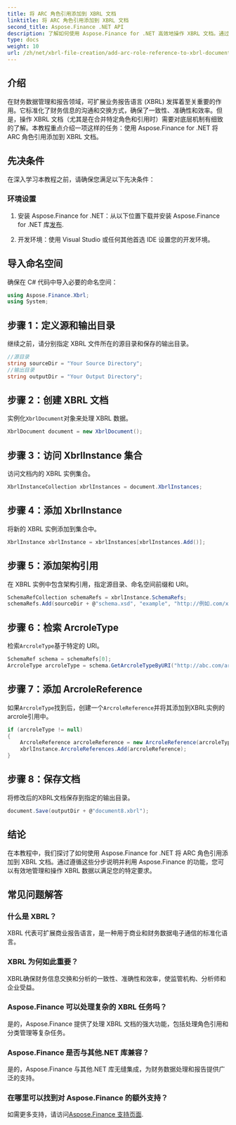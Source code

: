 ```yaml
---
title: 将 ARC 角色引用添加到 XBRL 文档
linktitle: 将 ARC 角色引用添加到 XBRL 文档
second_title: Aspose.Finance .NET API
description: 了解如何使用 Aspose.Finance for .NET 高效地操作 XBRL 文档。通过分步指导轻松添加 ARC 角色引用。
type: docs
weight: 10
url: /zh/net/xbrl-file-creation/add-arc-role-reference-to-xbrl-document/
---
```

## 介绍
在财务数据管理和报告领域，可扩展业务报告语言 (XBRL) 发挥着至关重要的作用。它标准化了财务信息的沟通和交换方式，确保了一致性、准确性和效率。但是，操作 XBRL 文档（尤其是在合并特定角色和引用时）需要对底层机制有细致的了解。本教程重点介绍一项这样的任务：使用 Aspose.Finance for .NET 将 ARC 角色引用添加到 XBRL 文档。
## 先决条件
在深入学习本教程之前，请确保您满足以下先决条件：
### 环境设置
1. 安装 Aspose.Finance for .NET：从以下位置下载并安装 Aspose.Finance for .NET 库[发布](https://releases.aspose.com/finance/net/).
   
2. 开发环境：使用 Visual Studio 或任何其他首选 IDE 设置您的开发环境。
## 导入命名空间
确保在 C# 代码中导入必要的命名空间：
```csharp
using Aspose.Finance.Xbrl;
using System;
```
## 步骤 1：定义源和输出目录
继续之前，请分别指定 XBRL 文件所在的源目录和保存的输出目录。
```csharp
//源目录
string sourceDir = "Your Source Directory";
//输出目录
string outputDir = "Your Output Directory";
```
## 步骤 2：创建 XBRL 文档
实例化`XbrlDocument`对象来处理 XBRL 数据。
```csharp
XbrlDocument document = new XbrlDocument();
```
## 步骤 3：访问 XbrlInstance 集合
访问文档内的 XBRL 实例集合。
```csharp
XbrlInstanceCollection xbrlInstances = document.XbrlInstances;
```
## 步骤 4：添加 XbrlInstance
将新的 XBRL 实例添加到集合中。
```csharp
XbrlInstance xbrlInstance = xbrlInstances[xbrlInstances.Add()];
```
## 步骤 5：添加架构引用
在 XBRL 实例中包含架构引用，指定源目录、命名空间前缀和 URI。
```csharp
SchemaRefCollection schemaRefs = xbrlInstance.SchemaRefs;
schemaRefs.Add(sourceDir + @"schema.xsd", "example", "http://例如.com/xbrl/taxonomy”);
```
## 步骤 6：检索 ArcroleType
检索`ArcroleType`基于特定的 URI。
```csharp
SchemaRef schema = schemaRefs[0];
ArcroleType arcroleType = schema.GetArcroleTypeByURI("http://abc.com/arcrole/footnote-test”);
```
## 步骤 7：添加 ArcroleReference
如果`ArcroleType`找到后，创建一个`ArcroleReference`并将其添加到XBRL实例的arcrole引用中。
```csharp
if (arcroleType != null)
{
    ArcroleReference arcroleReference = new ArcroleReference(arcroleType);
    xbrlInstance.ArcroleReferences.Add(arcroleReference);
}
```
## 步骤 8：保存文档
将修改后的XBRL文档保存到指定的输出目录。
```csharp
document.Save(outputDir + @"document8.xbrl");
```
## 结论
在本教程中，我们探讨了如何使用 Aspose.Finance for .NET 将 ARC 角色引用添加到 XBRL 文档。通过遵循这些分步说明并利用 Aspose.Finance 的功能，您可以有效地管理和操作 XBRL 数据以满足您的特定要求。
## 常见问题解答
### 什么是 XBRL？
XBRL 代表可扩展商业报告语言，是一种用于商业和财务数据电子通信的标准化语言。
### XBRL 为何如此重要？
XBRL确保财务信息交换和分析的一致性、准确性和效率，使监管机构、分析师和企业受益。
### Aspose.Finance 可以处理复杂的 XBRL 任务吗？
是的，Aspose.Finance 提供了处理 XBRL 文档的强大功能，包括处理角色引用和分类管理等复杂任务。
### Aspose.Finance 是否与其他.NET 库兼容？
是的，Aspose.Finance 与其他.NET 库无缝集成，为财务数据处理和报告提供广泛的支持。
### 在哪里可以找到对 Aspose.Finance 的额外支持？
如需更多支持，请访问[Aspose.Finance 支持页面](https://forum.aspose.com/c/finance/43).